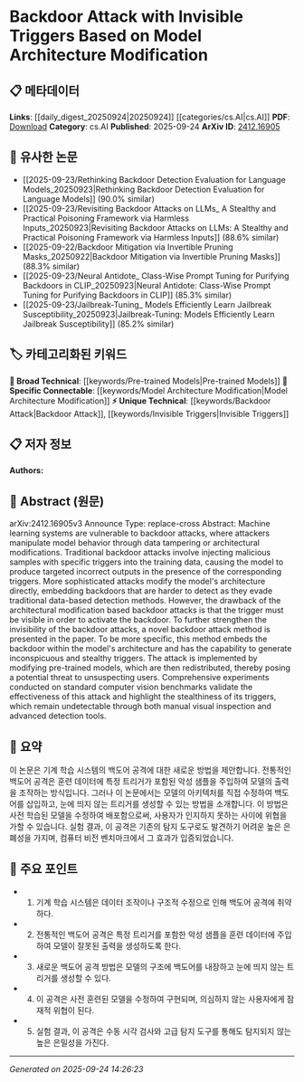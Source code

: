 <!-- KEYWORD_LINKING_METADATA:
{
  "processed_timestamp": "2025-09-24T14:26:23.928288",
  "vocabulary_version": "1.0",
  "selected_keywords": [
    "Backdoor Attack",
    "Invisible Triggers",
    "Model Architecture Modification",
    "Pre-trained Models"
  ],
  "rejected_keywords": [],
  "similarity_scores": {
    "Backdoor Attack": 0.8,
    "Invisible Triggers": 0.7,
    "Model Architecture Modification": 0.78,
    "Pre-trained Models": 0.6
  },
  "extraction_method": "AI_prompt_based",
  "budget_applied": true,
  "candidates_json": {
    "candidates": [
      {
        "surface": "backdoor attack",
        "canonical": "Backdoor Attack",
        "aliases": [
          "backdoor manipulation",
          "backdoor threat"
        ],
        "category": "unique_technical",
        "rationale": "Backdoor attacks are a specific type of security threat in machine learning, crucial for understanding vulnerabilities.",
        "novelty_score": 0.7,
        "connectivity_score": 0.6,
        "specificity_score": 0.9,
        "link_intent_score": 0.8
      },
      {
        "surface": "invisible triggers",
        "canonical": "Invisible Triggers",
        "aliases": [
          "stealthy triggers",
          "hidden triggers"
        ],
        "category": "unique_technical",
        "rationale": "Invisible triggers represent a novel method for activating backdoors without detection, enhancing the stealthiness of attacks.",
        "novelty_score": 0.8,
        "connectivity_score": 0.5,
        "specificity_score": 0.85,
        "link_intent_score": 0.7
      },
      {
        "surface": "model architecture modification",
        "canonical": "Model Architecture Modification",
        "aliases": [
          "architectural changes",
          "model structure alteration"
        ],
        "category": "specific_connectable",
        "rationale": "Modifying model architecture is a sophisticated technique for embedding backdoors, linking to broader discussions on model integrity.",
        "novelty_score": 0.65,
        "connectivity_score": 0.75,
        "specificity_score": 0.8,
        "link_intent_score": 0.78
      },
      {
        "surface": "pre-trained models",
        "canonical": "Pre-trained Models",
        "aliases": [
          "pretrained networks",
          "pre-trained architectures"
        ],
        "category": "broad_technical",
        "rationale": "Pre-trained models are widely used in machine learning, making them a common target for backdoor attacks.",
        "novelty_score": 0.4,
        "connectivity_score": 0.9,
        "specificity_score": 0.6,
        "link_intent_score": 0.6
      }
    ],
    "ban_list_suggestions": [
      "traditional backdoor attacks",
      "manual visual inspection"
    ]
  },
  "decisions": [
    {
      "candidate_surface": "backdoor attack",
      "resolved_canonical": "Backdoor Attack",
      "decision": "linked",
      "scores": {
        "novelty": 0.7,
        "connectivity": 0.6,
        "specificity": 0.9,
        "link_intent": 0.8
      }
    },
    {
      "candidate_surface": "invisible triggers",
      "resolved_canonical": "Invisible Triggers",
      "decision": "linked",
      "scores": {
        "novelty": 0.8,
        "connectivity": 0.5,
        "specificity": 0.85,
        "link_intent": 0.7
      }
    },
    {
      "candidate_surface": "model architecture modification",
      "resolved_canonical": "Model Architecture Modification",
      "decision": "linked",
      "scores": {
        "novelty": 0.65,
        "connectivity": 0.75,
        "specificity": 0.8,
        "link_intent": 0.78
      }
    },
    {
      "candidate_surface": "pre-trained models",
      "resolved_canonical": "Pre-trained Models",
      "decision": "linked",
      "scores": {
        "novelty": 0.4,
        "connectivity": 0.9,
        "specificity": 0.6,
        "link_intent": 0.6
      }
    }
  ]
}
-->

# Backdoor Attack with Invisible Triggers Based on Model Architecture Modification

## 📋 메타데이터

**Links**: [[daily_digest_20250924|20250924]] [[categories/cs.AI|cs.AI]]
**PDF**: [Download](https://arxiv.org/pdf/2412.16905.pdf)
**Category**: cs.AI
**Published**: 2025-09-24
**ArXiv ID**: [2412.16905](https://arxiv.org/abs/2412.16905)

## 🔗 유사한 논문
- [[2025-09-23/Rethinking Backdoor Detection Evaluation for Language Models_20250923|Rethinking Backdoor Detection Evaluation for Language Models]] (90.0% similar)
- [[2025-09-23/Revisiting Backdoor Attacks on LLMs_ A Stealthy and Practical Poisoning Framework via Harmless Inputs_20250923|Revisiting Backdoor Attacks on LLMs: A Stealthy and Practical Poisoning Framework via Harmless Inputs]] (88.6% similar)
- [[2025-09-22/Backdoor Mitigation via Invertible Pruning Masks_20250922|Backdoor Mitigation via Invertible Pruning Masks]] (88.3% similar)
- [[2025-09-23/Neural Antidote_ Class-Wise Prompt Tuning for Purifying Backdoors in CLIP_20250923|Neural Antidote: Class-Wise Prompt Tuning for Purifying Backdoors in CLIP]] (85.3% similar)
- [[2025-09-23/Jailbreak-Tuning_ Models Efficiently Learn Jailbreak Susceptibility_20250923|Jailbreak-Tuning: Models Efficiently Learn Jailbreak Susceptibility]] (85.2% similar)

## 🏷️ 카테고리화된 키워드
**🧠 Broad Technical**: [[keywords/Pre-trained Models|Pre-trained Models]]
**🔗 Specific Connectable**: [[keywords/Model Architecture Modification|Model Architecture Modification]]
**⚡ Unique Technical**: [[keywords/Backdoor Attack|Backdoor Attack]], [[keywords/Invisible Triggers|Invisible Triggers]]

## 📋 저자 정보

**Authors:** 

## 📄 Abstract (원문)

arXiv:2412.16905v3 Announce Type: replace-cross 
Abstract: Machine learning systems are vulnerable to backdoor attacks, where attackers manipulate model behavior through data tampering or architectural modifications. Traditional backdoor attacks involve injecting malicious samples with specific triggers into the training data, causing the model to produce targeted incorrect outputs in the presence of the corresponding triggers. More sophisticated attacks modify the model's architecture directly, embedding backdoors that are harder to detect as they evade traditional data-based detection methods. However, the drawback of the architectural modification based backdoor attacks is that the trigger must be visible in order to activate the backdoor. To further strengthen the invisibility of the backdoor attacks, a novel backdoor attack method is presented in the paper. To be more specific, this method embeds the backdoor within the model's architecture and has the capability to generate inconspicuous and stealthy triggers. The attack is implemented by modifying pre-trained models, which are then redistributed, thereby posing a potential threat to unsuspecting users. Comprehensive experiments conducted on standard computer vision benchmarks validate the effectiveness of this attack and highlight the stealthiness of its triggers, which remain undetectable through both manual visual inspection and advanced detection tools.

## 📝 요약

이 논문은 기계 학습 시스템의 백도어 공격에 대한 새로운 방법을 제안합니다. 전통적인 백도어 공격은 훈련 데이터에 특정 트리거가 포함된 악성 샘플을 주입하여 모델의 출력을 조작하는 방식입니다. 그러나 이 논문에서는 모델의 아키텍처를 직접 수정하여 백도어를 삽입하고, 눈에 띄지 않는 트리거를 생성할 수 있는 방법을 소개합니다. 이 방법은 사전 학습된 모델을 수정하여 배포함으로써, 사용자가 인지하지 못하는 사이에 위협을 가할 수 있습니다. 실험 결과, 이 공격은 기존의 탐지 도구로도 발견하기 어려운 높은 은폐성을 가지며, 컴퓨터 비전 벤치마크에서 그 효과가 입증되었습니다.

## 🎯 주요 포인트

- 1. 기계 학습 시스템은 데이터 조작이나 구조적 수정으로 인해 백도어 공격에 취약하다.
- 2. 전통적인 백도어 공격은 특정 트리거를 포함한 악성 샘플을 훈련 데이터에 주입하여 모델이 잘못된 출력을 생성하도록 한다.
- 3. 새로운 백도어 공격 방법은 모델의 구조에 백도어를 내장하고 눈에 띄지 않는 트리거를 생성할 수 있다.
- 4. 이 공격은 사전 훈련된 모델을 수정하여 구현되며, 의심하지 않는 사용자에게 잠재적 위협이 된다.
- 5. 실험 결과, 이 공격은 수동 시각 검사와 고급 탐지 도구를 통해도 탐지되지 않는 높은 은밀성을 가진다.


---

*Generated on 2025-09-24 14:26:23*